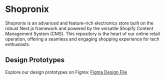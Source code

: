 # Shopronix

Shopronix is an advanced and feature-rich electronics store built on the robust Next.js framework and powered by the versatile Shopify Content Management System (CMS). This repository is the heart of our online retail operation, offering a seamless and engaging shopping experience for tech enthusiasts.

## Design Prototypes

Explore our design prototypes on Figma: [Figma Design File](https://www.figma.com/link-to-your-designs](https://www.figma.com/file/KuPb3C9uWx4uTpibWfpQeP/Full-E-Commerce-Website-UI-UX-Design-(Community)?type=design&node-id=135-1508&mode=design&t=7B6OCeE8MRpKcUNx-0)https://www.figma.com/file/KuPb3C9uWx4uTpibWfpQeP/Full-E-Commerce-Website-UI-UX-Design-(Community)?type=design&node-id=135-1508&mode=design&t=7B6OCeE8MRpKcUNx-0)


